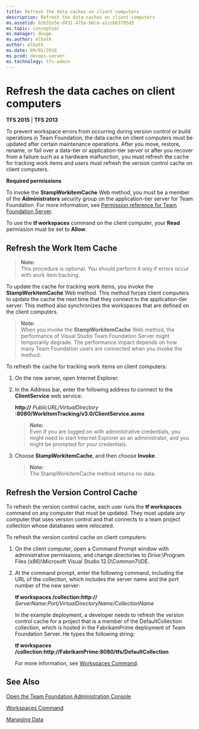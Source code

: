 ```yaml
---
title: Refresh the data caches on client computers
description: Refresh the data caches on client computers
ms.assetid: b3b31e5e-d431-475a-b6ca-a1ccb63795d3
ms.topic: conceptual
ms.manager: douge
ms.author: elbatk
author: elbatk
ms.date: 09/01/2016
ms.prod: devops-server
ms.technology: tfs-admin
---
```


# Refresh the data caches on client computers

**TFS 2015** | **TFS 2013**

To prevent workspace errors from occurring during version control or build operations in Team Foundation, the data cache on client computers must be updated after certain maintenance operations. After you move, restore, rename, or fail over a data-tier or application-tier server or after you recover from a failure such as a hardware malfunction, you must refresh the cache for tracking work items and users must refresh the version control cache on client computers.

**Required permissions**

To invoke the **StampWorkitemCache** Web method, you must be a member of the **Administrators** security group on the application-tier server for Team Foundation. For more information, see [Permission reference for Team Foundation Server](/vsts/security/permissions.md).

To use the **tf workspaces** command on the client computer, your **Read** permission must be set to **Allow**.

## Refresh the Work Item Cache

>**Note:**  
>This procedure is optional. You should perform it only if errors occur with work item tracking.


To update the cache for tracking work items, you invoke the **StampWorkitemCache** Web method. This method forces client computers to update the cache the next time that they connect to the application-tier server. This method also synchronizes the workspaces that are defined on the client computers.

>**Note:**  
>When you invoke the **StampWorkitemCache** Web method, the performance of Visual Studio Team Foundation Server might temporarily degrade. The performance impact depends on how many Team Foundation users are connected when you invoke the method.

To refresh the cache for tracking work items on client computers:

1.  On the new server, open Internet Explorer.

2.  In the Address bar, enter the following address to connect to the **ClientService** web service:

    **http://** *PublicURL/VirtualDirectory* **:8080/WorkItemTracking/v3.0/ClientService.asmx**

	>**Note:**  
	>Even if you are logged on with administrative credentials, you might need to start Internet Explorer as an administrator, and you might be prompted for your credentials.

3.  Choose **StampWorkitemCache**, and then choose **Invoke**.

	>**Note:**  
	>The StampWorkitemCache method returns no data.

## Refresh the Version Control Cache

To refresh the version control cache, each user runs the **tf workspaces** command on any computer that must be updated. They must update any computer that uses version control and that connects to a team project collection whose databases were relocated.

To refresh the version control cache on client computers:

1.  On the client computer, open a Command Prompt window with administrative permissions, and change directories to *Drive*:\\Program Files (x86)\\Microsoft Visual Studio 12.0\\Common7\\IDE.

2.  At the command prompt, enter the following command, including the URL of the collection, which includes the server name and the port number of the new server:

    **tf workspaces /collection:http://** *ServerName:Port/VirtualDirectoryName/CollectionName*

    In the example deployment, a developer needs to refresh the version control cache for a project that is a member of the DefaultCollection collection, which is hosted in the FabrikamPrime deployment of Team Foundation Server. He types the following string:

    **tf workspaces /collection:http://FabrikamPrime:8080/tfs/DefaultCollection**

    For more information, see [Workspaces Command](/vsts/tfvc/workspaces-command.md).


## See Also

 [Open the Team Foundation Administration Console](../../ref/command-line/open-admin-console.md) 

 [Workspaces Command](/vsts/tfvc/workspaces-command.md) 

 [Managing Data](https://msdn.microsoft.com/library/ms253169) 
